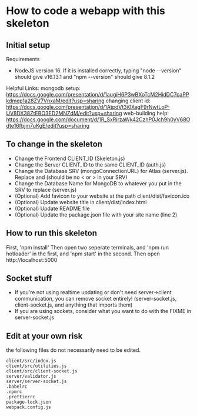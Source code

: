 # How to code a webapp with this skeleton

## Initial setup

Requirements
  - NodeJS version 16. If it is installed correctly, typing "node --version" should give v16.13.1 and "npm --version" should give 8.1.2

Helpful Links:
mongodb setup: https://docs.google.com/presentation/d/1augiH6P3wBXoTcM2HidDC7paPPkdmep1a28ZV7VnxaM/edit?usp=sharing
changing client id: https://docs.google.com/presentation/d/1AtpdVt3i0XagF9rNwtLoP-UV8DX38ZtEBO3ED2MNZdM/edit?usp=sharing
web-building help: https://docs.google.com/document/d/1R_SxRirzaWk42CzhP0Jch9h0yV68Odte16fbjm7uKgE/edit?usp=sharing

## To change in the skeleton

- Change the Frontend CLIENT_ID (Skeleton.js)
- Change the Server CLIENT_ID to the same CLIENT_ID (auth.js) 
- Change the Database SRV (mongoConnectionURL) for Atlas (server.js). Replace <password> and <dbname> (should be no < or > in your SRV)
- Change the Database Name for MongoDB to whatever you put in the SRV to replace <dbname> (server.js)
- (Optional) Add favicon to your website at the path client/dist/favicon.ico
- (Optional) Update website title in client/dist/index.html
- (Optional) Update README file
- (Optional) Update the package.json file with your site name (line 2)
  
## How to run this skeleton
First, 'npm install'
Then open two seperate terminals, and 'npm run hotloader' in the first, and 'npm start' in the second.
Then open http://localhost:5000

## Socket stuff
- If you're not using realtime updating or don't need server->client communication, you can remove socket entirely! (server-socket.js, client-socket.js, and anything that imports them)
- If you are using sockets, consider what you want to do with the FIXME in server-socket.js

## Edit at your own risk

the following files do not necessarily need to be edited. 

```
client/src/index.js
client/src/utilities.js
client/src/client-socket.js
server/validator.js
server/server-socket.js
.babelrc
.npmrc
.prettierrc
package-lock.json
webpack.config.js
```


